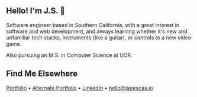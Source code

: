 ## Hello! I'm J.S. 👋

Software engineer based in Southern California, with a great interest in software and web development, and always learning whether it's new and unfamiliar tech stacks, instruments (like a guitar), or controls to a new video game.

Also pursuing an M.S. in Computer Science at UCR.

## Find Me Elsewhere
[Portfolio](https://jspescas.io/) • [Alternate Portfolio](https://claynaut.io/) • [LinkedIn](https://www.linkedin.com/in/jspescasio/) • [hello@jspescas.io](mailto:hello@jspescas.io)
